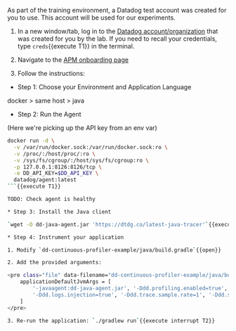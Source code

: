 As part of the training environment, a Datadog test account was created for you to use.
This account will be used for our experiments.

1. In a new window/tab, log in to the
<a href="https://app.datadoghq.com/account/login" target="_datadog">Datadog account/organization</a> that was created
for you by the lab. If you need to recall your credentials, type `creds`{{execute T1}} in the terminal.

2. Navigate to the
<a href="https://app.datadoghq.com/apm/docs?architecture=container-based&collection=Same%20host&environment=docker&language=java" target="_datadog">APM onboarding page</a>

3. Follow the instructions:

* Step 1: Choose your Environment and Application Language

docker > same host > java

* Step 2: Run the Agent

(Here we're picking up the API key from an env var)

```bash
docker run -d \
  -v /var/run/docker.sock:/var/run/docker.sock:ro \
  -v /proc/:/host/proc/:ro \
  -v /sys/fs/cgroup/:/host/sys/fs/cgroup:ro \
  -p 127.0.0.1:8126:8126/tcp \
  -e DD_API_KEY=$DD_API_KEY \
  datadog/agent:latest
```{{execute T1}}

TODO: Check agent is healthy

* Step 3: Install the Java client

`wget -O dd-java-agent.jar 'https://dtdg.co/latest-java-tracer'`{{execute T1}}

* Step 4: Instrument your application

1. Modify `dd-continuous-profiler-example/java/build.gradle`{{open}}

2. Add the provided arguments:

<pre class="file" data-filename="dd-continuous-profiler-example/java/build.gradle" data-target="insert" data-marker="    applicationDefaultJvmArgs = []">
    applicationDefaultJvmArgs = [
        '-javaagent:dd-java-agent.jar', '-Ddd.profiling.enabled=true', '-XX:FlightRecorderOptions=stackdepth=256',
        '-Ddd.logs.injection=true', '-Ddd.trace.sample.rate=1', '-Ddd.service=movies-api-java', '-Ddd.env=staging'
    ]
</pre>

3. Re-run the application: `./gradlew run`{{execute interrupt T2}}
